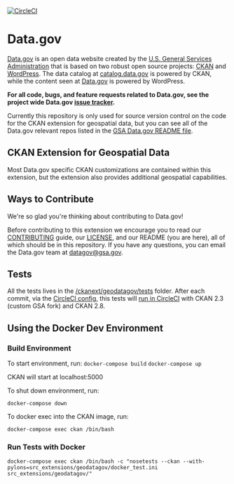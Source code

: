 [![CircleCI](https://circleci.com/gh/GSA/ckanext-geodatagov.svg?style=svg)](https://circleci.com/gh/GSA/ckanext-geodatagov)

# Data.gov  

[Data.gov](http://data.gov) is an open data website created by the [U.S. General Services Administration](https://github.com/GSA/) that is based on two robust open source projects: [CKAN](http://ckan.org) and [WordPress](http://wordpress.org). The data catalog at [catalog.data.gov](catalog.data.gov) is powered by CKAN, while the content seen at [Data.gov](Data.gov) is powered by WordPress.  
        
**For all code, bugs, and feature requests related to Data.gov, see the project wide Data.gov [issue tracker](https://github.com/GSA/data.gov/issues).** 

Currently this repository is only used for source version control on the code for the CKAN extension for geospatial data, but you can see all of the Data.gov relevant repos listed in the [GSA Data.gov README file](https://github.com/GSA/data.gov/blob/master/README.md). 

## CKAN Extension for Geospatial Data

Most Data.gov specific CKAN customizations are contained within this extension, but the extension also provides additional geospatial capabilities.

## Ways to Contribute
We're so glad you're thinking about contributing to Data.gov!

Before contributing to this extension we encourage you to read our [CONTRIBUTING](https://github.com/GSA/ckanext-geodatagov/blob/master/CONTRIBUTING.md) guide, our [LICENSE](https://github.com/GSA/ckanext-geodatagov/blob/master/LICENSE.md), and our README (you are here), all of which should be in this repository. If you have any questions, you can email the Data.gov team at [datagov@gsa.gov](mailto:datagov@gsa.gov).

## Tests

All the tests lives in the [/ckanext/geodatagov/tests](/ckanext/geodatagov/tests) folder. After each commit, via the [CircleCI config](https://github.com/GSA/ckanext-geodatagov/blob/master/.circleci/config.yml), this tests will [run in CircleCI](https://circleci.com/gh/GSA/ckanext-geodatagov) with CKAN 2.3 (custom GSA fork) and CKAN 2.8.  

## Using the Docker Dev Environment

### Build Environment

To start environment, run:
```docker-compose build```
```docker-compose up```

CKAN will start at localhost:5000

To shut down environment, run:

```docker-compose down```

To docker exec into the CKAN image, run:

```docker-compose exec ckan /bin/bash```

### Run Tests with Docker

```docker-compose exec ckan /bin/bash -c "nosetests --ckan --with-pylons=src_extensions/geodatagov/docker_test.ini src_extensions/geodatagov/"```
